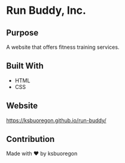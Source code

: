 # Run Buddy, Inc.

## Purpose
A website that offers fitness training services.

## Built With
* HTML
* CSS

## Website
https://ksbuoregon.github.io/run-buddy/

## Contribution
Made with ❤️ by ksbuoregon
